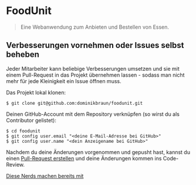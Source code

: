 # FoodUnit
> Eine Webanwendung zum Anbieten und Bestellen von Essen.

## Verbesserungen vornehmen oder Issues selbst beheben
Jeder Mitarbeiter kann beliebige Verbesserungen umsetzen und sie mit einem Pull-Request in das Projekt übernehmen lassen - sodass man nicht mehr für jede Kleinigkeit ein Issue öffnen muss.

Das Projekt lokal klonen:

```
$ git clone git@github.com:dominikbraun/foodunit.git
```

Deinen GitHub-Account mit dem Repository verknüpfen (so wirst du als Contributor gelistet):

```
$ cd foodunit
$ git config user.email "<deine E-Mail-Adresse bei GitHub>"
$ git config user.name "<dein Anzeigename bei GitHub>"
```

Nachdem du deine Änderungen vorgenommen und gepusht hast, kannst du einen [Pull-Request erstellen](https://github.com/dominikbraun/foodunit/pulls) und deine Änderungen kommen ins Code-Review.

[Diese Nerds machen bereits mit](https://github.com/dominikbraun/foodunit/graphs/contributors)
